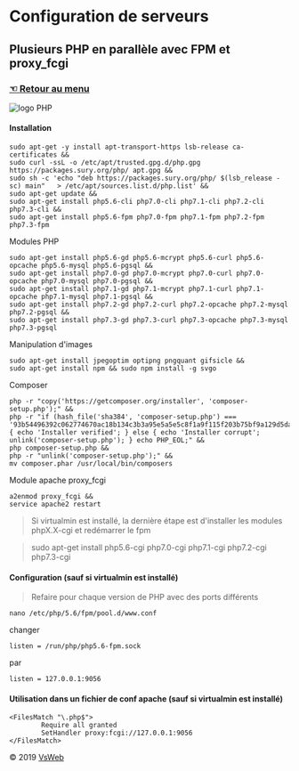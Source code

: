 Configuration de serveurs
==
Plusieurs PHP en parallèle avec FPM et proxy_fcgi
-
### [&#9756; Retour au menu](../README.md)
![logo PHP](http://php.net//images/logos/new-php-logo.svg "logo php")

#### Installation

	sudo apt-get -y install apt-transport-https lsb-release ca-certificates &&
	sudo curl -ssL -o /etc/apt/trusted.gpg.d/php.gpg https://packages.sury.org/php/	apt.gpg &&
	sudo sh -c 'echo "deb https://packages.sury.org/php/ $(lsb_release -sc) main" 	> /etc/apt/sources.list.d/php.list' &&
	sudo apt-get update &&
	sudo apt-get install php5.6-cli php7.0-cli php7.1-cli php7.2-cli php7.3-cli &&
	sudo apt-get install php5.6-fpm php7.0-fpm php7.1-fpm php7.2-fpm php7.3-fpm
	
Modules PHP

    sudo apt-get install php5.6-gd php5.6-mcrypt php5.6-curl php5.6-opcache php5.6-mysql php5.6-pgsql &&
    sudo apt-get install php7.0-gd php7.0-mcrypt php7.0-curl php7.0-opcache php7.0-mysql php7.0-pgsql &&
    sudo apt-get install php7.1-gd php7.1-mcrypt php7.1-curl php7.1-opcache php7.1-mysql php7.1-pgsql &&
    sudo apt-get install php7.2-gd php7.2-curl php7.2-opcache php7.2-mysql php7.2-pgsql &&
    sudo apt-get install php7.3-gd php7.3-curl php7.3-opcache php7.3-mysql php7.3-pgsql
    
Manipulation d'images

    sudo apt-get install jpegoptim optipng pngquant gifsicle &&
    sudo apt-get install npm && sudo npm install -g svgo

Composer

    php -r "copy('https://getcomposer.org/installer', 'composer-setup.php');" &&
    php -r "if (hash_file('sha384', 'composer-setup.php') === '93b54496392c062774670ac18b134c3b3a95e5a5e5c8f1a9f115f203b75bf9a129d5daa8ba6a13e2cc8a1da0806388a8') { echo 'Installer verified'; } else { echo 'Installer corrupt'; unlink('composer-setup.php'); } echo PHP_EOL;" &&
    php composer-setup.php &&
    php -r "unlink('composer-setup.php');" &&
    mv composer.phar /usr/local/bin/composers
	
Module apache proxy_fcgi

    a2enmod proxy_fcgi &&
    service apache2 restart
    
> Si virtualmin est installé, la dernière étape est d'installer les modules phpX.X-cgi et redémarrer le fpm

> sudo apt-get install php5.6-cgi php7.0-cgi php7.1-cgi php7.2-cgi php7.3-cgi
    
#### Configuration (sauf si virtualmin est installé)
> Refaire pour chaque version de PHP avec des ports différents
    
    nano /etc/php/5.6/fpm/pool.d/www.conf

changer

    listen = /run/php/php5.6-fpm.sock

par
	
	listen = 127.0.0.1:9056
	
#### Utilisation dans un fichier de conf apache (sauf si virtualmin est installé)

    <FilesMatch "\.php$">
            Require all granted
            SetHandler proxy:fcgi://127.0.0.1:9056
    </FilesMatch>

&copy; 2019 [VsWeb](https://vsweb.be)